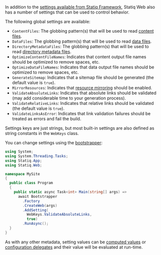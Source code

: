 In addition to the [settings available from Statiq Framework](xref:settings), Statiq Web also has a number of settings that can be used to control behavior.

The following global settings are available:

- `ContentFiles`: The globbing pattern(s) that will be used to read [content files](xref:web-content).
- `DataFiles`: The globbing pattern(s) that will be used to read [data files](xref:web-data).
- `DirectoryMetadataFiles`: The globbing pattern(s) that will be used to read [directory metadata files](xref:web-directory-metadata).
- `OptimizeContentFileNames`: Indicates that content output file names should be optimized to remove spaces, etc.
- `OptimizeDataFileNames`: Indicates that data output file names should be optimized to remove spaces, etc.
- `GenerateSitemap`: Indicates that a sitemap file should be generated (the default value is `true`).
- `MirrorResources`: Indicates that [resource mirroring](xref:web-resource-mirroring) should be enabled.
- `ValidateAbsoluteLinks`: Indicates that absolute links should be validated (may add considerable time to your generation process).
- `ValidateRelativeLinks`: Indicates that relative links should be validated (the default value is `true`).
- `ValidateLinksAsError`: Indicates that link validation failures should be treated as errors and fail the build.

Settings keys are just strings, but most built-in settings are also defined as string constants in the `WebKeys` class.

You can change settings using the [bootstrapper](xref:specifying-settings):

```csharp
using System;
using System.Threading.Tasks;
using Statiq.App;
using Statiq.Web;

namespace MySite
{
  public class Program
  {
    public static async Task<int> Main(string[] args) =>
      await Bootstrapper
        .Factory
        .CreateWeb(args)
        .AddSetting(
          WebKeys.ValidateAbsoluteLinks,
          true)
        .RunAsync();
  }
}
```

As with any other metadata, setting values can be [computed values](xref:metadata-values#computed-values) or [configuration delegates](xref:configuration-delegates) and their value will be evaluated at run-time.